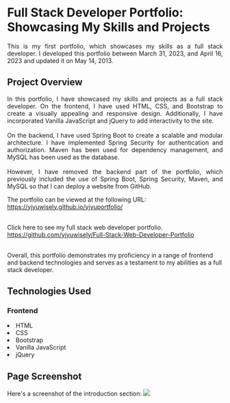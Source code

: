 <h1>Full Stack Developer Portfolio: Showcasing My Skills and Projects</h1>
<p align="justify">This is my first portfolio, which showcases my skills as a full stack developer. 
I developed this portfolio between March 31, 2023, and April 16, 2023 and updated it on May 14, 2013.</p>

<h2>Project Overview</h2>
<p align="justify">In this portfolio, I have showcased my skills and projects as a full stack developer. 
On the frontend, I have used HTML, CSS, and Bootstrap to create a visually appealing and responsive design. 
Additionally, I have incorporated Vanilla JavaScript and jQuery to add interactivity to the site.
<br><br>
On the backend, I have used Spring Boot to create a scalable and modular architecture. 
I have implemented Spring Security for authentication and authorization. Maven has been used for dependency management, and MySQL has been used as the database.
<br><br>
However, I have removed the backend part of the portfolio, which previously included the use of Spring Boot, Spring Security, Maven, and MySQL so that I can deploy a website from GitHub.
  
The portfolio can be viewed at the following URL: <br>
https://yjyuwisely.github.io/yjyuportfolio/<br><br>
  
Click here to see my full stack web developer portfolio.<br>
https://github.com/yjyuwisely/Full-Stack-Web-Developer-Portfolio <br><br>
  
  
Overall, this portfolio demonstrates my proficiency in a range of frontend and backend technologies 
and serves as a testament to my abilities as a full stack developer.</p>

<h2>Technologies Used</h2>
<h3>Frontend</h3>
<li>HTML</li>
<li>CSS</li>
<li>Bootstrap</li>
<li>Vanilla JavaScript</li>
<li>jQuery</li>

<h2>Page Screenshot</h2>
Here's a screenshot of the introduction section:
<img src="https://github.com/yjyuwisely/yjyuportfolio/assets/124529023/b7ea5dc0-7f78-42bc-9987-e064f288e75b">
